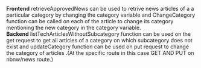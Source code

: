 **Frontend** retrieveApprovedNews can be used to retrive news articles of a a particular category by changing the category variable and ChangeCategory function can be called  on each of the article to change its category mentioning the new category in the category variable.<br />
**Backend**  listTechArticlesWithoutSubcategory function can be used on the get request to get all articles of a category on which subcategory does not exist and updateCategory function can be used on put request to change the category of articles .(At the specific route in this case GET AND PUT on nbnw/news route.) 
